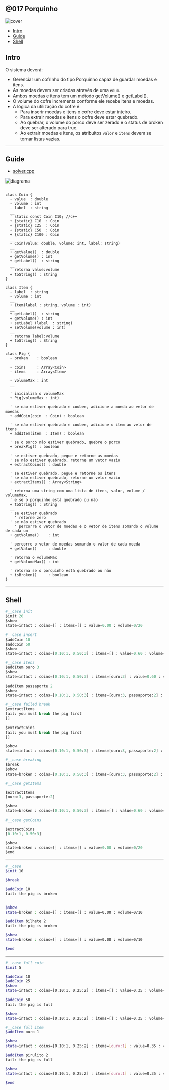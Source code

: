 ## @017 Porquinho

![cover](https://raw.githubusercontent.com/qxcodepoo/arcade/master/base/017/cover.jpg)

<!-- toc -->
- [Intro](#intro)
- [Guide](#guide)
- [Shell](#shell)
<!-- toc -->

## Intro

O sistema deverá:

- Gerenciar um cofrinho do tipo Porquinho capaz de guardar moedas e itens.
- As moedas devem ser criadas através de uma `enum`.
- Ambos moedas e itens tem um método getVolume() e getLabel().
- O volume do cofre incrementa conforme ele recebe itens e moedas.
- A lógica da utilização do cofre é:
  - Para inserir moedas e itens o cofre deve estar inteiro.
  - Para extrair moedas e itens o cofre deve estar quebrado.
  - Ao quebrar, o volume do porco deve ser zerado e o status de broken deve ser alterado para true.
  - Ao extrair moedas e itens, os atribuitos `valor` e `itens` devem se tornar listas vazias.

***

## Guide

- [solver.cpp](https://raw.githubusercontent.com/qxcodepoo/arcade/master/base/017/.cache/draft.cpp)

![diagrama](https://raw.githubusercontent.com/qxcodepoo/arcade/master/base/017/diagrama.png)

[](load)[](https://raw.githubusercontent.com/qxcodepoo/arcade/master/base/017/diagrama.puml)[](plantuml:fenced:filter)

```plantuml

class Coin {
  - value  : double
  - volume : int
  - label  : string
  __
  ' static const Coin C10; //c++
  + {static} C10  : Coin
  + {static} C25  : Coin
  + {static} C50  : Coin
  + {static} C100 : Coin
  __
  - Coin(value: double, volume: int, label: string)
  __
  + getValue()  : double
  + getVolume() : int
  + getLabel()  : string
  __
  ' retorna value:volume
  + toString() : string
}

class Item {
  - label  : string
  - volume : int
  __
  + Item(label : string, volume : int)
  __
  + getLabel()  : string
  + getVolume() : int
  + setLabel (label  : string)
  + setVolume(volume : int)
  __
  ' retorna label:volume
  + toString() : String
}

class Pig {
  - broken    : boolean

  - coins     : Array<Coin>
  - items     : Array<Item>

  - volumeMax : int
  __
  
  ' inicializa o volumeMax
  + Pig(volumeMax : int)
  
  ' se nao estiver quebrado e couber, adicione a moeda ao vetor de moedas
  + addCoin(coin  : Coin) : boolean
  
  ' se não estiver quebrado e couber, adicione o item ao vetor de itens
  + addItem(item  : Item) : boolean
  
  ' se o porco não estiver quebrado, quebre o porco
  + breakPig() : boolean
  
  ' se estiver quebrado, pegue e retorne as moedas
  ' se não estiver quebrado, retorne um vetor vazio
  + extractCoins() : double
  
  ' se estiver quebrado, pegue e retorne os itens
  ' se não estiver quebrado, retorne um vetor vazio
  + extractItems() : Array<String>
  
  ' retorna uma string com uma lista de itens, valor, volume / volumeMax, 
  ' e se o porquinho está quebrado ou não
  + toString() : String
  __
  ' se estiver quebrado
    ' retorne zero
  ' se não estiver quebrado
    ' percorre o vetor de moedas e o vetor de itens somando o volume de cada um
  + getVolume()    : int

  ' percorre o vetor de moedas somando o valor de cada moeda
  + getValue()     : double

  ' retorna o volumeMax
  + getVolumeMax() : int

  ' retorna se o porquinho está quebrado ou não
  + isBroken()     : boolean
}
```

[](load)

***

## Shell

```py
#__case init
$init 20
$show
state=intact : coins=[] : items=[] : value=0.00 : volume=0/20

#__case insert
$addCoin 10
$addCoin 50
$show
state=intact : coins=[0.10:1, 0.50:3] : items=[] : value=0.60 : volume=4/20

#__case itens
$addItem ouro 3
$show
state=intact : coins=[0.10:1, 0.50:3] : items=[ouro:3] : value=0.60 : volume=7/20

$addItem passaporte 2
$show
state=intact : coins=[0.10:1, 0.50:3] : items=[ouro:3, passaporte:2] : value=0.60 : volume=9/20

#__case failed break
$extractItems
fail: you must break the pig first
[]

$extractCoins
fail: you must break the pig first
[]

$show
state=intact : coins=[0.10:1, 0.50:3] : items=[ouro:3, passaporte:2] : value=0.60 : volume=9/20

#__case breaking
$break
$show
state=broken : coins=[0.10:1, 0.50:3] : items=[ouro:3, passaporte:2] : value=0.60 : volume=0/20

#__case getItems

$extractItems
[ouro:3, passaporte:2]

$show
state=broken : coins=[0.10:1, 0.50:3] : items=[] : value=0.60 : volume=0/20

#__case getCoins

$extractCoins
[0.10:1, 0.50:3]

$show
state=broken : coins=[] : items=[] : value=0.00 : volume=0/20
$end
```

***

```sh
#__case
$init 10

$break

$addCoin 10
fail: the pig is broken


$show
state=broken : coins=[] : items=[] : value=0.00 : volume=0/10

$addItem bilhete 2
fail: the pig is broken

$show
state=broken : coins=[] : items=[] : value=0.00 : volume=0/10

$end
```

***

```sh
#__case full coin
$init 5

$addCoin 10
$addCoin 25
$show
state=intact : coins=[0.10:1, 0.25:2] : items=[] : value=0.35 : volume=3/5

$addCoin 50
fail: the pig is full

$show
state=intact : coins=[0.10:1, 0.25:2] : items=[] : value=0.35 : volume=3/5

#__case full item
$addItem ouro 1

$show
state=intact : coins=[0.10:1, 0.25:2] : items=[ouro:1] : value=0.35 : volume=4/5

$addItem pirulito 2
fail: the pig is full

$show
state=intact : coins=[0.10:1, 0.25:2] : items=[ouro:1] : value=0.35 : volume=4/5

$end
```
